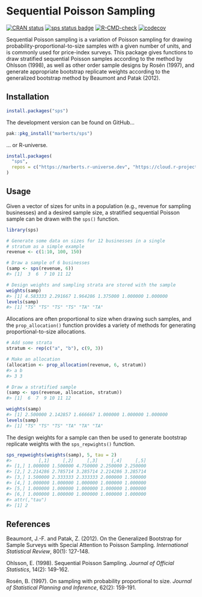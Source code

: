 Sequential Poisson Sampling
================

<!-- README.md is generated from README.Rmd. Please edit that file. -->

[![CRAN
status](https://www.r-pkg.org/badges/version/sps)](https://cran.r-project.org/package=sps)
[![sps status
badge](https://marberts.r-universe.dev/badges/sps)](https://marberts.r-universe.dev)
[![R-CMD-check](https://github.com/marberts/sps/workflows/R-CMD-check/badge.svg)](https://github.com/marberts/sps/actions)
[![codecov](https://codecov.io/gh/marberts/sps/branch/master/graph/badge.svg?token=5CPGWUF267)](https://app.codecov.io/gh/marberts/sps)

Sequential Poisson sampling is a variation of Poisson sampling for
drawing probability-proportional-to-size samples with a given number of
units, and is commonly used for price-index surveys. This package gives
functions to draw stratified sequential Poisson samples according to the
method by Ohlsson (1998), as well as other order sample designs by Rosén
(1997), and generate appropriate bootstrap replicate weights according
to the generalized bootstrap method by Beaumont and Patak (2012).

## Installation

``` r
install.packages("sps")
```

The development version can be found on GitHub…

``` r
pak::pkg_install("marberts/sps")
```

… or R-universe.

``` r
install.packages(
  "sps",
  repos = c("https://marberts.r-universe.dev", "https://cloud.r-project.org")
)
```

## Usage

Given a vector of sizes for units in a population (e.g., revenue for
sampling businesses) and a desired sample size, a stratified sequential
Poisson sample can be drawn with the `sps()` function.

``` r
library(sps)

# Generate some data on sizes for 12 businesses in a single 
# stratum as a simple example
revenue <- c(1:10, 100, 150)

# Draw a sample of 6 businesses
(samp <- sps(revenue, 6))
#> [1]  3  6  7 10 11 12

# Design weights and sampling strata are stored with the sample
weights(samp)
#> [1] 4.583333 2.291667 1.964286 1.375000 1.000000 1.000000
levels(samp)
#> [1] "TS" "TS" "TS" "TS" "TA" "TA"
```

Allocations are often proportional to size when drawing such samples,
and the `prop_allocation()` function provides a variety of methods for
generating proportional-to-size allocations.

``` r
# Add some strata
stratum <- rep(c("a", "b"), c(9, 3))

# Make an allocation
(allocation <- prop_allocation(revenue, 6, stratum))
#> a b 
#> 3 3

# Draw a stratified sample
(samp <- sps(revenue, allocation, stratum))
#> [1]  6  7  9 10 11 12

weights(samp)
#> [1] 2.500000 2.142857 1.666667 1.000000 1.000000 1.000000
levels(samp)
#> [1] "TS" "TS" "TS" "TA" "TA" "TA"
```

The design weights for a sample can then be used to generate bootstrap
replicate weights with the `sps_repwights()` function.

``` r
sps_repweights(weights(samp), 5, tau = 2)
#>          [,1]     [,2]     [,3]     [,4]     [,5]
#> [1,] 1.000000 1.500000 4.750000 2.250000 2.250000
#> [2,] 2.214286 2.785714 3.285714 2.214286 3.285714
#> [3,] 1.500000 2.333333 2.333333 2.000000 1.500000
#> [4,] 1.000000 1.000000 1.000000 1.000000 1.000000
#> [5,] 1.000000 1.000000 1.000000 1.000000 1.000000
#> [6,] 1.000000 1.000000 1.000000 1.000000 1.000000
#> attr(,"tau")
#> [1] 2
```

## References

Beaumont, J.-F. and Patak, Z. (2012). On the Generalized Bootstrap for
Sample Surveys with Special Attention to Poisson Sampling.
*International Statistical Review*, 80(1): 127-148.

Ohlsson, E. (1998). Sequential Poisson Sampling. *Journal of Official
Statistics*, 14(2): 149-162.

Rosén, B. (1997). On sampling with probability proportional to size.
*Journal of Statistical Planning and Inference*, 62(2): 159-191.
